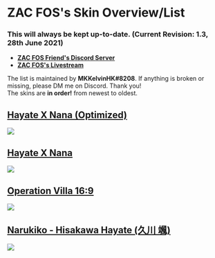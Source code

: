 # **ZAC FOS's Skin Overview/List**
### This will always be kept up-to-date. (Current Revision: 1.3, 28th June 2021)

* [**ZAC FOS Friend's Discord Server**](https://discord.gg/kbav6BW)  
* [**ZAC FOS's Livestream**](https://twitch.tv/zacfos)

The list is maintained by **MKKelvinHK#8208**. If anything is broken or missing, please DM me on Discord. Thank you!  
The skins are **in order!** from newest to oldest.  

## [**Hayate X Nana (Optimized)**](http://www.mediafire.com/file/08kfpug9wt0aial/Hayate_X_Nana_%2528Optimized%2529.osk/file)
![](https://i.imgur.com/YpX1664.jpg)

## [**Hayate X Nana**](https://www.mediafire.com/file/kd7ciwuxjhg49tq/Hayate_X_Nana_%28Note-PleaseUnzipYourself%29.zip/file)
![](https://i.imgur.com/ER6M4nr.jpg)

## [**Operation Villa 16:9**](http://www.mediafire.com/file/0k58fbi6ljp0g7t/Operation_Villa_16-9.osk/file)
![](https://i.imgur.com/e6RFz14.jpg)

## [**Narukiko - Hisakawa Hayate (久川 颯)**](http://www.mediafire.com/file/8j7uscgyc1n0wc0/-_%2523_Narukiko_-_Hisakawa_Hayate_%2528%25E4%25B9%2585%25E5%25B7%259D_%25E9%25A2%25AF%2529_-.osk/file)
![](https://i.imgur.com/IS5aESR.jpg)
